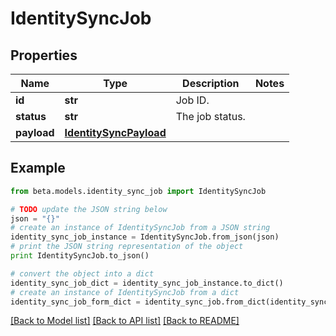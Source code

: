 # IdentitySyncJob


## Properties
Name | Type | Description | Notes
------------ | ------------- | ------------- | -------------
**id** | **str** | Job ID. | 
**status** | **str** | The job status. | 
**payload** | [**IdentitySyncPayload**](IdentitySyncPayload.md) |  | 

## Example

```python
from beta.models.identity_sync_job import IdentitySyncJob

# TODO update the JSON string below
json = "{}"
# create an instance of IdentitySyncJob from a JSON string
identity_sync_job_instance = IdentitySyncJob.from_json(json)
# print the JSON string representation of the object
print IdentitySyncJob.to_json()

# convert the object into a dict
identity_sync_job_dict = identity_sync_job_instance.to_dict()
# create an instance of IdentitySyncJob from a dict
identity_sync_job_form_dict = identity_sync_job.from_dict(identity_sync_job_dict)
```
[[Back to Model list]](../README.md#documentation-for-models) [[Back to API list]](../README.md#documentation-for-api-endpoints) [[Back to README]](../README.md)


